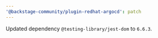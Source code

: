 ```yaml
---
'@backstage-community/plugin-redhat-argocd': patch
---
```


Updated dependency `@testing-library/jest-dom` to `6.6.3`.
